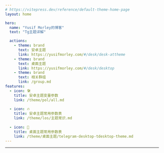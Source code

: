```yaml
---
# https://vitepress.dev/reference/default-theme-home-page
layout: home

hero:
  name: "Yusif Morley的博客"
  text: "Tg主题详解"

  actions:
    - theme: brand
      text: 安卓主题
      link: https://yusifmorley.com/#/desk/desk-attheme
    - theme: brand
      text: 桌面主题
      link: https://yusifmorley.com/#/desk/desktop
    - theme: brand
      text: 相关群组
      link: /group.md
features:
  - icon: 🛠️
    title: 安卓主题变量参数
    link: /theme/pol/all.md
    
  - icon: 🔥
    title: 安卓主题常用参数表
    link: /theme/los/主题常识.md
    
  - icon: 🌊
    title: 桌面主题常用参数表
    link: /theme/桌面主题/telegram-desktop-tdesktop-theme.md
---
```

---

